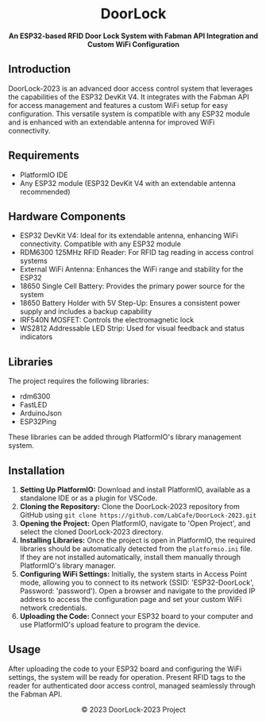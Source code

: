 <h1 align="center">DoorLock</h1>

<p align="center">
  <strong>An ESP32-based RFID Door Lock System with Fabman API Integration and Custom WiFi Configuration</strong>
</p>

## Introduction
<p>DoorLock-2023 is an advanced door access control system that leverages the capabilities of the ESP32 DevKit V4. It integrates with the Fabman API for access management and features a custom WiFi setup for easy configuration. This versatile system is compatible with any ESP32 module and is enhanced with an extendable antenna for improved WiFi connectivity.</p>

## Requirements
<ul>
  <li>PlatformIO IDE</li>
  <li>Any ESP32 module (ESP32 DevKit V4 with an extendable antenna recommended)</li>
</ul>

## Hardware Components
<ul>
  <li>ESP32 DevKit V4: Ideal for its extendable antenna, enhancing WiFi connectivity. Compatible with any ESP32 module</li>
  <li>RDM6300 125MHz RFID Reader: For RFID tag reading in access control systems</li>
  <li>External WiFi Antenna: Enhances the WiFi range and stability for the ESP32</li>
  <li>18650 Single Cell Battery: Provides the primary power source for the system</li>
  <li>18650 Battery Holder with 5V Step-Up: Ensures a consistent power supply and includes a backup capability</li>
  <li>IRF540N MOSFET: Controls the electromagnetic lock</li>
  <li>WS2812 Addressable LED Strip: Used for visual feedback and status indicators</li>
</ul>

## Libraries
<p>The project requires the following libraries:</p>
<ul>
  <li>rdm6300</li>
  <li>FastLED</li>
  <li>ArduinoJson</li>
  <li>ESP32Ping</li>
</ul>
<p>These libraries can be added through PlatformIO's library management system.</p>

## Installation
<ol>
  <li><strong>Setting Up PlatformIO:</strong> Download and install PlatformIO, available as a standalone IDE or as a plugin for VSCode.</li>
  <li><strong>Cloning the Repository:</strong> Clone the DoorLock-2023 repository from GitHub using <code>git clone https://github.com/LabCafe/DoorLock-2023.git</code></li>
  <li><strong>Opening the Project:</strong> Open PlatformIO, navigate to 'Open Project', and select the cloned DoorLock-2023 directory.</li>
  <li><strong>Installing Libraries:</strong> Once the project is open in PlatformIO, the required libraries should be automatically detected from the <code>platformio.ini</code> file. If they are not installed automatically, install them manually through PlatformIO's library manager.</li>
  <li><strong>Configuring WiFi Settings:</strong> Initially, the system starts in Access Point mode, allowing you to connect to its network (SSID: 'ESP32-DoorLock', Password: 'password'). Open a browser and navigate to the provided IP address to access the configuration page and set your custom WiFi network credentials.</li>
  <li><strong>Uploading the Code:</strong> Connect your ESP32 board to your computer and use PlatformIO's upload feature to program the device.</li>
</ol>

## Usage
<p>After uploading the code to your ESP32 board and configuring the WiFi settings, the system will be ready for operation. Present RFID tags to the reader for authenticated door access control, managed seamlessly through the Fabman API.</p>

<footer>
  <p align="center">© 2023 DoorLock-2023 Project</p>
</footer>

